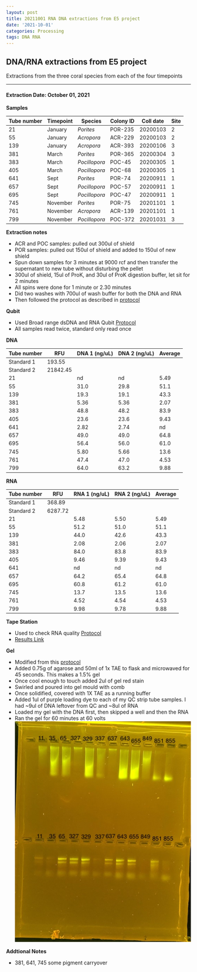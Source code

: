 ```yaml
---
layout: post
title: 20211001 RNA DNA extractions from E5 project
date: '2021-10-01'
categories: Processing
tags: DNA RNA
---
```


## DNA/RNA extractions from E5 project

Extractions from the three coral species from each of the four timepoints

---

#### Extraction Date: October 01, 2021 
**Samples**

| Tube number 	| Timepoint	   	| Species	    | Colony ID 	| Coll date		| Site       	|
|-------------	|------------	|-------------	|-------------	|-------------	|-------------	|
| 21		 	| January	 	| *Porites*		| POR-235      	| 20200103   	| 2				|
| 55			| January	 	| *Acropora*	| ACR-229	    | 20200103		| 2				|
| 139		 	| January	  	| *Acropora*	| ACR-393    	| 20200106  	| 3				|
| 381		 	| March		 	| *Porites*		| POR-365     	| 20200304   	| 3				|
| 383			| March 		| *Pocillopora*	| POC-45	    | 20200305		| 1				|
| 405		 	| March	  		| *Pocillopora*	| POC-68    	| 20200305  	| 1				|
| 641		 	| Sept		 	| *Porites*		| POR-74      	| 20200911   	| 1				|
| 657			| Sept	 		| *Pocillopora*	| POC-57	    | 20200911		| 1				|
| 695		 	| Sept		  	| *Pocillopora*	| POC-47     	| 20200911  	| 1				|
| 745		 	| November	 	| *Porites*		| POR-75	   	| 20201101   	| 1				|
| 761			| November	 	| *Acropora*	| ACR-139	    | 20201101		| 1				|
| 799		 	| November	  	| *Pocillopora*	| POC-372    	| 20201031  	| 3				|

**Extraction notes**
 - ACR and POC samples: pulled out 300ul of shield
 - POR samples: pulled out 150ul of shield and added to 150ul of new shield 
 - Spun down samples for 3 minutes at 9000 rcf and then transfer the supernatant to new tube without disturbing the pellet
 - 300ul of shield, 15ul of ProK, and 30ul of ProK digestion buffer, let sit for 2 minutes
 - All spins were done for 1 minute or 2.30 minutes
 - Did two washes with 700ul of wash buffer for both the DNA and RNA
 - Then followed the protocol as described in [protocol](https://github.com/emmastrand/EmmaStrand_Notebook/blob/master/_posts/2019-05-31-Zymo-Duet-RNA-DNA-Extraction-Protocol.md)


**Qubit**
 - Used Broad range dsDNA and RNA Qubit [Protocol](https://meschedl.github.io/MESPutnam_Open_Lab_Notebook/Qubit-Protocol/)
 - All samples read twice, standard only read once
 
**DNA**

| Tube number 	| RFU		   	| DNA 1 (ng/uL) | DNA 2 (ng/uL) | Average     	|
|-------------	|------------	|-------------	|-------------	|-------------	|
| Standard 1  	| 193.55	 	| 		      	| 		      	|	         	|
| Standard 2 	| 21842.45	 	| 		    	| 		    	| 	        	|
| 21		 	|		     	| nd	     	| nd	     	| 5.49        	|
| 55		 	| 			   	| 31.0      	| 29.8        	| 51.1			|
| 139		  	|		     	| 19.3 	      	| 19.1        	| 43.3        	|
| 381		 	| 			   	| 5.36        	| 5.36        	| 2.07       	|
| 383		  	|		     	| 48.8      	| 48.2         	| 83.9        	|
| 405		 	| 			   	| 23.6       	| 23.6      	| 9.43       	|
| 641		  	|		     	| 2.82	       	| 2.74        	| nd        	|
| 657		 	| 			   	| 49.0       	| 49.0         	| 64.8       	|
| 695		  	|		     	| 56.4  	    | 56.0         	| 61.0        	|
| 745		 	| 			   	| 5.80        	| 5.66         	| 13.6        	|
| 761		  	|		     	| 47.4        	| 47.0        	| 4.53        	|
| 799		 	| 			   	| 64.0        	| 63.2         	| 9.88        	|


**RNA**


| Tube number 	| RFU		   	| RNA 1 (ng/uL) | RNA 2 (ng/uL) | Average     	|
|-------------	|------------	|-------------	|-------------	|-------------	|
| Standard 1  	| 368.89	 	| 		      	| 		      	|	         	|
| Standard 2 	| 6287.72	 	| 		    	| 		    	| 	        	|
| 21		 	|		     	| 5.48	     	| 5.50	     	| 5.49        	|
| 55		 	| 			   	| 51.2      	| 51.0        	| 51.1			|
| 139		  	|		     	| 44.0 	      	| 42.6        	| 43.3        	|
| 381		 	| 			   	| 2.08        	| 2.06        	| 2.07       	|
| 383		  	|		     	| 84.0      	| 83.8         	| 83.9        	|
| 405		 	| 			   	| 9.46       	| 9.39      	| 9.43       	|
| 641		  	|		     	| nd	       	| nd        	| nd        	|
| 657		 	| 			   	| 64.2       	| 65.4         	| 64.8       	|
| 695		  	|		     	| 60.8  	    | 61.2         	| 61.0        	|
| 745		 	| 			   	| 13.7        	| 13.5         	| 13.6        	|
| 761		  	|		     	| 4.52        	| 4.54        	| 4.53        	|
| 799		 	| 			   	| 9.98        	| 9.78         	| 9.88        	|


**Tape Station**
 - Used to check RNA quality [Protocol](https://meschedl.github.io/MESPutnam_Open_Lab_Notebook/RNA-TapeStation-Protocol/) 
 - [Results Link](https://github.com/Kterpis/Putnam_Lab_Notebook/blob/95725f26e714dd7785ad14f1c1f9eb20ecf3d48f/images/tape_station/2021-09-30%20-%2013.48.52.pdf)

**Gel**
 - Modified from this [protocol](https://meschedl.github.io/MESPutnam_Open_Lab_Notebook/Gel-Protocol/)
 - Added 0.75g of agarose and 50ml of 1x TAE to flask and microwaved for 45 seconds. This makes a 1.5% gel
 - Once cool enough to touch added 2ul of gel red stain
 - Swirled and poured into gel mould with comb
 - Once solidified, covered with 1X TAE as a running buffer
 - Added 1ul of purple loading dye to each of my QC strip tube samples. I had ~9ul of DNA leftover from QC and ~8ul of RNA
 - Loaded my gel with the DNA first, then skipped a well and then the RNA
 - Ran the gel for 60 minutes at 60 volts
 ![20210930_gel.jpg](https://github.com/Kterpis/Putnam_Lab_Notebook/blob/master/images/gels/20210930_gel.jpg?raw=true)
 
 **Addtional Notes**
  - 381, 641, 745 some pigment carryover
